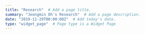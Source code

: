 ```yaml
---
title: "Research"  # Add a page title.
summary: "Jeongmin Oh's Research"  # Add a page description.
date: "2019-11-29T00:00:00Z"  # Add today's date.
type: "widget_page"  # Page type is a Widget Page
---
```


